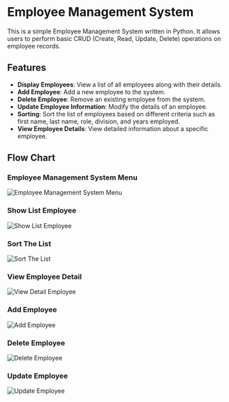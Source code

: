 # Employee Management System

This is a simple Employee Management System written in Python. It allows users to perform basic CRUD (Create, Read, Update, Delete) operations on employee records.

## Features

- **Display Employees**: View a list of all employees along with their details.
- **Add Employee**: Add a new employee to the system.
- **Delete Employee**: Remove an existing employee from the system.
- **Update Employee Information**: Modify the details of an employee.
- **Sorting**: Sort the list of employees based on different criteria such as first name, last name, role, division, and years employed.
- **View Employee Details**: View detailed information about a specific employee.

## Flow Chart 
### Employee Management System Menu
![Employee Management System Menu](https://github.com/ndaffaa/Employee-Management-System-Purwadhika/assets/100851606/0f09a9af-514d-49e1-9126-bab5ad0d94c4)

### Show List Employee
![Show List Employee](https://github.com/ndaffaa/Employee-Management-System-Purwadhika/assets/100851606/288aff02-dd94-4c0f-9147-33d843fb233f)

### Sort The List
![Sort The List](https://github.com/ndaffaa/Employee-Management-System-Purwadhika/assets/100851606/f83149cc-59f5-4cdd-9d4b-7cad258dea5b)

### View Employee Detail
![View Detail Employee](https://github.com/ndaffaa/Employee-Management-System-Purwadhika/assets/100851606/e13ce327-a33d-4fb0-9e12-15569394c5eb)

### Add Employee
![Add Employee](https://github.com/ndaffaa/Employee-Management-System-Purwadhika/assets/100851606/4e2ff419-0815-4c4c-baea-7b1e397c9538)

### Delete Employee
![Delete Employee](https://github.com/ndaffaa/Employee-Management-System-Purwadhika/assets/100851606/061a16b2-488b-465c-ac95-148c64ecf4bf)

### Update Employee
![Update Employee](https://github.com/ndaffaa/Employee-Management-System-Purwadhika/assets/100851606/9f7c3add-d05f-46a3-aa3a-d60df40cede5)




